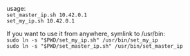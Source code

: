 usage:     
   `set_master_ip.sh 10.42.0.1`   
   `set_my_ip.sh 10.42.0.1`

If you want to use it from anywhere, symlink to /usr/bin:    
`sudo ln -s "$PWD/set_my_ip.sh" /usr/bin/set_my_ip`    
`sudo ln -s "$PWD/set_master_ip.sh" /usr/bin/set_master_ip`
